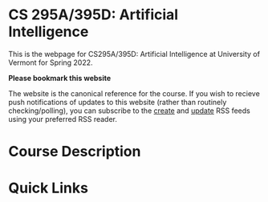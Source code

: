 # CS 295A/395D: Artificial Intelligence

This is the webpage for CS295A/395D: Artificial Intelligence at University of Vermont for Spring 2022. 

**Please bookmark this website** 

The website is the canonical reference for the course. If you wish to recieve push notifications of updates to this website (rather than routinely checking/polling), you can subscribe to the <a href="feed_rss_created.xml">create</a> and <a href="feed_rss_updated.xml">update</a> RSS feeds using your preferred RSS reader. 


# Course Description

# Quick Links